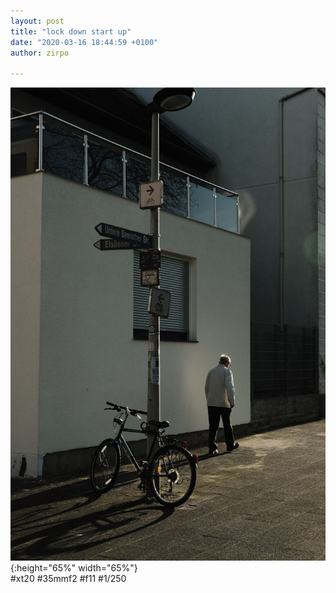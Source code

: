 ```yaml
---
layout: post
title: "lock down start up"
date: "2020-03-16 18:44:59 +0100"
author: zirpo

---
```


![covid_001](/photos/covid_001.jpg){:height="65%" width="65%"} <br>
#xt20 #35mmf2 #f11 #1/250
